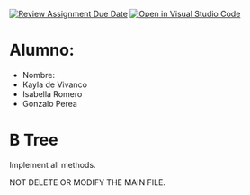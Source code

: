 [![Review Assignment Due Date](https://classroom.github.com/assets/deadline-readme-button-24ddc0f5d75046c5622901739e7c5dd533143b0c8e959d652212380cedb1ea36.svg)](https://classroom.github.com/a/3asG7VSf)
[![Open in Visual Studio Code](https://classroom.github.com/assets/open-in-vscode-718a45dd9cf7e7f842a935f5ebbe5719a5e09af4491e668f4dbf3b35d5cca122.svg)](https://classroom.github.com/online_ide?assignment_repo_id=12403215&assignment_repo_type=AssignmentRepo)
# Alumno: 

- Nombre:
- Kayla de Vivanco 
- Isabella Romero
- Gonzalo Perea


# B Tree

Implement all methods. 

NOT DELETE OR MODIFY  THE MAIN FILE. 
